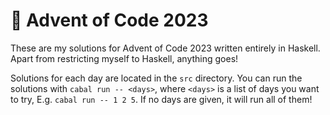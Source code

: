 # :christmas_tree: Advent of Code 2023

These are my solutions for Advent of Code 2023 written entirely in Haskell. Apart from restricting myself to Haskell, anything goes!

Solutions for each day are located in the `src` directory. You can run the solutions with `cabal run -- <days>`, where `<days>` is a list of days you want to try,
E.g. `cabal run -- 1 2 5`. If no days are given, it will run all of them!

